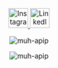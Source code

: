 <!-- Connect with me -->
<div align="center">
  <a href="https://instagram.com/mhmmdhaviv" target="_blank" title="Connect with me on Instagram">
    <img src="https://img.icons8.com/fluent/48/000000/instagram-new.png" alt="Instagram" width="40" height="40"/>
  </a>
  <a href="https://linkedin.com/in/muhammaadhaviv" target="_blank" title="Connect with me on LinkedIn">
    <img src="https://img.icons8.com/color/48/000000/linkedin-circled--v2.png" alt="LinkedIn" width="40" height="40"/>
  </a>
</div>

<!-- GitHub Stats -->
<div>
  <p align="center">
    <img src="https://github-readme-stats.vercel.app/api?username=muh-apip&show_icons=true&locale=en" alt="muh-apip" />
  </p>
  <p align="center">
    <img src="https://github-readme-stats.vercel.app/api/top-langs/?username=muh-apip&layout=compact" alt="muh-apip" />
  </p>
</div>

